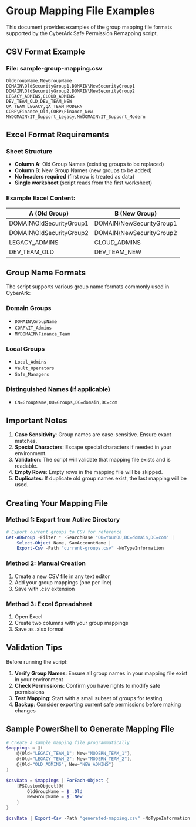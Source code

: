 # Group Mapping File Examples

This document provides examples of the group mapping file formats supported by the CyberArk Safe Permission Remapping script.

## CSV Format Example

### File: sample-group-mapping.csv
```csv
OldGroupName,NewGroupName
DOMAIN\OldSecurityGroup1,DOMAIN\NewSecurityGroup1
DOMAIN\OldSecurityGroup2,DOMAIN\NewSecurityGroup2
LEGACY_ADMINS,CLOUD_ADMINS
DEV_TEAM_OLD,DEV_TEAM_NEW
QA_TEAM_LEGACY,QA_TEAM_MODERN
CORP\Finance_Old,CORP\Finance_New
MYDOMAIN\IT_Support_Legacy,MYDOMAIN\IT_Support_Modern
```

## Excel Format Requirements

### Sheet Structure
- **Column A**: Old Group Names (existing groups to be replaced)
- **Column B**: New Group Names (new groups to be added)
- **No headers required** (first row is treated as data)
- **Single worksheet** (script reads from the first worksheet)

### Example Excel Content:
| A (Old Group) | B (New Group) |
|---------------|---------------|
| DOMAIN\OldSecurityGroup1 | DOMAIN\NewSecurityGroup1 |
| DOMAIN\OldSecurityGroup2 | DOMAIN\NewSecurityGroup2 |
| LEGACY_ADMINS | CLOUD_ADMINS |
| DEV_TEAM_OLD | DEV_TEAM_NEW |

## Group Name Formats

The script supports various group name formats commonly used in CyberArk:

### Domain Groups
- `DOMAIN\GroupName`
- `CORP\IT_Admins`
- `MYDOMAIN\Finance_Team`

### Local Groups
- `Local_Admins`
- `Vault_Operators`
- `Safe_Managers`

### Distinguished Names (if applicable)
- `CN=GroupName,OU=Groups,DC=domain,DC=com`

## Important Notes

1. **Case Sensitivity**: Group names are case-sensitive. Ensure exact matches.
2. **Special Characters**: Escape special characters if needed in your environment.
3. **Validation**: The script will validate that mapping file exists and is readable.
4. **Empty Rows**: Empty rows in the mapping file will be skipped.
5. **Duplicates**: If duplicate old group names exist, the last mapping will be used.

## Creating Your Mapping File

### Method 1: Export from Active Directory
```powershell
# Export current groups to CSV for reference
Get-ADGroup -Filter * -SearchBase "OU=YourOU,DC=domain,DC=com" | 
    Select-Object Name, SamAccountName | 
    Export-Csv -Path "current-groups.csv" -NoTypeInformation
```

### Method 2: Manual Creation
1. Create a new CSV file in any text editor
2. Add your group mappings (one per line)
3. Save with .csv extension

### Method 3: Excel Spreadsheet
1. Open Excel
2. Create two columns with your group mappings
3. Save as .xlsx format

## Validation Tips

Before running the script:

1. **Verify Group Names**: Ensure all group names in your mapping file exist in your environment
2. **Check Permissions**: Confirm you have rights to modify safe permissions
3. **Test Mapping**: Start with a small subset of groups for testing
4. **Backup**: Consider exporting current safe permissions before making changes

## Sample PowerShell to Generate Mapping File

```powershell
# Create a sample mapping file programmatically
$mappings = @(
    @{Old="LEGACY_TEAM_1"; New="MODERN_TEAM_1"},
    @{Old="LEGACY_TEAM_2"; New="MODERN_TEAM_2"},
    @{Old="OLD_ADMINS"; New="NEW_ADMINS"}
)

$csvData = $mappings | ForEach-Object {
    [PSCustomObject]@{
        OldGroupName = $_.Old
        NewGroupName = $_.New
    }
}

$csvData | Export-Csv -Path "generated-mapping.csv" -NoTypeInformation
```
